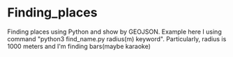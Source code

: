 # Finding_places
Finding places using Python and show by GEOJSON.
Example here I using command "python3 find_name.py radius(m) keyword".
Particularly, radius is 1000 meters and I'm finding bars(maybe karaoke)
